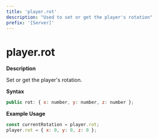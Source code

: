 ```yaml
---
title: 'player.rot'
description: "Used to set or get the player's rotation"
prefix: '[Server]'
---
```


# player.rot

**Description**

Set or get the player's rotation.

**Syntax**

```js
public rot: { x: number, y: number, z: number };
```

**Example Usage**

```js
const currentRotation = player.rot;
player.rot = { x: 0, y: 0, z: 0 };
```
